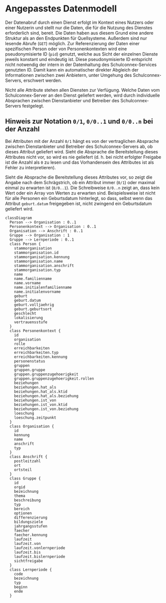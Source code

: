 # Angepasstes Datenmodell

Der Datenabruf durch einen Dienst erfolgt im Kontext eines Nutzers oder einer Nutzerin und stellt nur die Daten,
die für die Nutzung des Dienstes erforderlich sind, bereit. Die Daten haben aus diesem Grund eine andere Struktur
als an den Endpunkten für Quellsysteme. Außerdem sind nur lesende Abrufe (`GET`) möglich. Zur Referenzierung
der Daten einer spezifischen Person oder von Personenkontexten wird eine pseudonymisierte ID (`pid`) genutzt,
welche aus Sicht der einzelnen Dienste jeweils konstant und eindeutig ist. Diese pseudonymisierte ID
entspricht nicht notwendig der intern in der Datenhaltung des Schulconnex-Services genutzten ID.
Damit kann ein automatischer direkter Abgleich der Informationen zwischen zwei Anbietern, unter Umgehung
des Schulconnex-Servers, erschwert werden.

Nicht alle Attribute stehen allen Diensten zur Verfügung. Welche Daten vom Schulconnex-Server an den Dienst
geliefert werden, wird durch individuelle Absprachen zwischen Dienstanbieter und Betreiber
des Schulconnex-Servers festgelegt.

## Hinweis zur Notation `0/1`, `0/0..1` und `0/0..n` bei der Anzahl

Bei Attributen mit der Anzahl `0/1` hängt es von der vertraglichen Absprache zwischen Dienstanbieter und
Betreiber des Schulconnex-Servers ab, ob dieses Attribut geliefert wird. Sieht die Absprache
die Bereitstellung dieses Attributes nicht vor, so wird es nie geliefert (d. h. bei nicht erfolgter Freigabe
ist die Anzahl als `0` zu lesen und das Vorhandensein des Attributes ist als Fehler zu interpretieren).

Sieht die Absprache die Bereitstellung dieses Attributes vor, so zeigt die Angabe nach dem Schrägstrich,
ob ein Attribut immer (`0/1`) oder maximal einmal zu erwarten ist (`0/0..1`). Die Schreibweise `0/0..n` zeigt an,
dass kein Wert oder ein Array von Werten zu erwarten sind. Beispielsweise ist nicht für
alle Personen ein Geburtsdatum hinterlegt, so dass, selbst wenn das Attribut `geburt.datum` freigegeben ist,
nicht zwingend ein Geburtsdatum geliefert wird.

```mermaid
classDiagram
  Person --> Organisation : 0..1
  Personenkontext --> Organisation : 0..1
  Organisation --> Anschrift : 0..1
  Gruppe --> Organisation : 1
  Gruppe --> Lernperiode : 0..1
  class Person {
    stammorganisation
    stammorganisation.id
    stammorganisation.kennung
    stammorganisation.name
    stammorganisation.anschrift
    stammorganisation.typ
    name
    name.familienname
    name.vorname
    name.initialenfamilienname
    name.initialenvorname
    geburt
    geburt.datum
    geburt.volljaehrig
    geburt.geburtsort
    geschlecht
    lokalisierung
    vertrauensstufe
  }
  class Personenkontext {
    id
    organisation
    rolle
    erreichbarkeiten
    erreichbarkeiten.typ
    erreichbarkeiten.kennung
    personenstatus
    gruppen
    gruppen.gruppe
    gruppen.gruppenzugehoerigkeit
    gruppen.gruppenzugehoerigkeit.rollen
    beziehungen
    beziehungen.hat_als
    beziehungen.hat_als.ktid
    beziehungen.hat_als.beziehung
    beziehungen.ist_von
    beziehungen.ist_von.ktid
    beziehungen.ist_von.beziehung
    loeschung
    loeschung.zeitpunkt
  }
  class Organisation {
    id
    kennung
    name
    anschrift
    typ
  }
  class Anschrift {
    postleitzahl
    ort
    ortsteil
  }
  class Gruppe {
    id
    orgid
    bezeichnung
    thema
    beschreibung
    typ
    bereich
    optionen
    differenzierung
    bildungsziele
    jahrgangsstufen
    faecher
    faecher.kennung
    laufzeit
    laufzeit.von
    laufzeit.vonlernperiode
    laufzeit.bis
    laufzeit.bislernperiode
    sichtfreigabe
  }
  class Lernperiode {
    code
    bezeichnung
    typ
    beginn
    ende
  }
```